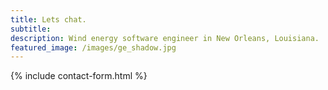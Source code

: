 ```yaml
---
title: Lets chat.
subtitle: 
description: Wind energy software engineer in New Orleans, Louisiana.
featured_image: /images/ge_shadow.jpg
---
```


{% include contact-form.html %}
